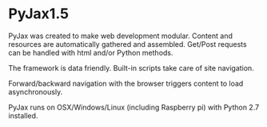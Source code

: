 # PyJax1.5

PyJax was created to make web development modular.  Content and resources are automatically gathered and assembled.  Get/Post requests can be handled with html and/or Python methods.

The framework is data friendly.  Built-in scripts take care of site navigation.

Forward/backward navigation with the browser triggers content to load asynchronously.


PyJax runs on OSX/Windows/Linux (including Raspberry pi) with Python 2.7 installed.
